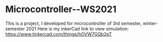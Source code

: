 # Microcontroller--WS2021

This is a project, I developed for microcontroller of 3rd semester, winter-semester 2021
Here is my inkerCad link to view simulation: https://www.tinkercad.com/things/hOVW7GQb2pT

